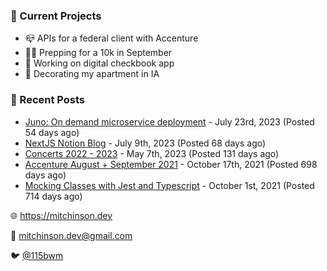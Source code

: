 ### 📌 Current Projects
- 📪 APIs for a federal client with Accenture
- 🏃🏼 Prepping for a 10k in September
- 🤑 Working on digital checkbook app
- 🏡 Decorating my apartment in IA

### 📝 Recent Posts

- [Juno: On demand microservice deployment](https://blog.mitchinson.dev/juno) - July 23rd, 2023 (Posted 54 days ago)
- [NextJS Notion Blog](https://blog.mitchinson.dev/blog-2023) - July 9th, 2023 (Posted 68 days ago)
- [Concerts 2022 - 2023](https://blog.mitchinson.dev/concerts-2023) - May 7th, 2023 (Posted 131 days ago)
- [Accenture August + September 2021](https://blog.mitchinson.dev/pillar/aug-sep-21) - October 17th, 2021 (Posted 698 days ago)
- [Mocking Classes with Jest and Typescript](https://blog.mitchinson.dev/jest-typescript-mocks) - October 1st, 2021 (Posted 714 days ago)

🌐 https://mitchinson.dev

💌 mitchinson.dev@gmail.com

🐦 [@115bwm](https://twitter.com/115bwm)